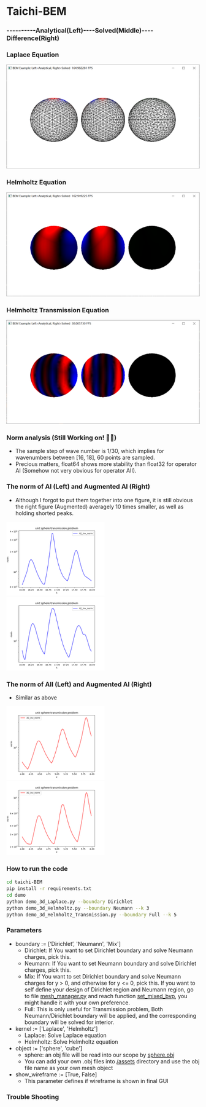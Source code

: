 # Taichi-BEM

### ----------Analytical(Left)----Solved(Middle)----Difference(Right)

### Laplace Equation
<img src="demo/Laplace_solved_Neumann.png" height="270">

### Helmholtz Equation
<img src="demo/Helmholtz_solved_Dirichlet.png" height="270">

### Helmholtz Transmission Equation
<img src="demo/HelmholtzTransmission_solved_Full.png" height="270">

### Norm analysis (Still Working on! 👨‍💻)
* The sample step of wave number is 1/30, which implies for wavenumbers between [16, 18], 60 points are sampled.
* Precious matters, float64 shows more stability than float32 for operator AI (Somehow not very obvious for operator AII).
### The norm of AI (Left) and Augmented AI (Right)
* Although I forgot to put them together into one figure, it is still obvious the right figure (Augmented) averagely 10 times smaller, as well as holding shorted peaks.

<img src="demo/A1_plot_Neumann1_Dirichlet1.png" height="192"> <img src="demo/A1_plot_augment_1_1.png" height="192">

### The norm of AII (Left) and Augmented AI (Right)
* Similar as above

<img src="demo/A2_plot_Neumann1_Dirichlet1.png" height="192"> <img src="demo/A2_plot_augment_1_1.png" height="192">

### How to run the code

```bash
cd taichi-BEM
pip install -r requirements.txt
cd demo
python demo_3d_Laplace.py --boundary Dirichlet
python demo_3d_Helmholtz.py --boundary Neumann --k 3
python demo_3d_Helmholtz_Transmission.py --boundary Full --k 5
```

### Parameters
- boundary := [‘Dirichlet’, 'Neumann', 'Mix']
  - Dirichlet: If You want to set Dirichlet boundary and solve Neumann charges, pick this.
  - Neumann: If You want to set Neumann boundary and solve Dirichlet charges, pick this.
  - Mix: If You want to set Dirichlet boundary and solve Neumann charges for y > 0, and otherwise for y <= 0, pick this. If you want to self define your design of Dirichlet region and Neumann region, go to file [mesh_manager.py](src/managers/mesh_manager.py) and reach function [set_mixed_bvp](src/managers/mesh_manager.py), you might handle it with your own preference.
  - Full: This is only useful for Transmission problem, Both Neumann/Dirichlet boundary will be applied, and the corresponding boundary will be solved for interior.
- kernel := ['Laplace', 'Helmholtz']
  - Laplace: Solve Laplace equation
  - Helmholtz: Solve Helmholtz equation
- object := ['sphere', 'cube']
  - sphere: an obj file will be read into our scope by [sphere.obj](assets/sphere.obj)
  - You can add your own .obj files into [/assets](assets/) directory and use the obj file name as your own mesh object
- show_wireframe := [True, False]
  - This parameter defines if wireframe is shown in final GUI


### Trouble Shooting